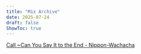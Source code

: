 ```yaml
---
title: "Mix Archive"
date: 2025-07-24
draft: false
ShowToc: true
---
```


[Call ~Can You Say It to the End - Nippon-Wachacha](/posts/call-~can-you-say-it-to-the-end/)